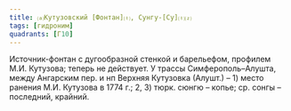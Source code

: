 ```yaml
---
title: ⒜Кутузовский [Фонтан]⒯, Сунгу-[Су]⒯⒵
tags: [гидроним]
quadrants: [Г10]
---
```


Источник-фонтан с дугообразной стенкой и барельефом, профилем М.И. Кутузова;
теперь не действует. У трассы Симферополь–Алушта, между Ангарским пер. и нп
Верхняя Кутузовка (Алушт.) – 1) место ранения М.И. Кутузова в 1774 г.; 2, 3)
тюрк. сюнгю – копье; ср. сонгы – последний, крайний.
